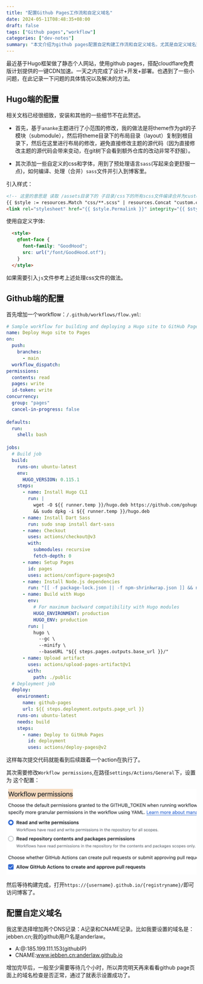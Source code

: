 ```yaml
---
title: "配置Github Pages工作流和自定义域名"
date: 2024-05-11T08:48:35+08:00
draft: false
tags: ["Github pages","workflow"]
categories: ["dev-notes"]
summary: "本文介绍为github pages配置自定构建工作流和自定义域名，尤其是自定义域名这个功能非常好用，当然这里面也花了蛮长时间设置的，尤其是DNS记录生效需要等待的时间比较长，印象深刻。"
---
```

最近基于Hugo框架做了静态个人网站，使用github pages，搭配cloudflare免费版计划提供的一键CDN加速。一天之内完成了设计+开发+部署。也遇到了一些小问题，在此记录一下问题的具体情况以及解决的方法。

## Hugo端的配置
相关文档已经很细致，安装和其他的一些细节不在此赘述。

- 首先，基于`ananke`主题进行了小范围的修改，我的做法是将theme作为git的子模块（submodule），然后将theme目录下的布局目录（layout）复制到根目录下，然后在这里进行布局的修改，避免直接修改主题的源代码（因为直接修改主题的源代码会带来变动，在git树下会看到额外仓库的改动非常不舒服）。

- 其次添加一些自定义的css和字体，用到了预处理语言`sass`(写起来会更舒服一点)，如何编译、处理（合并）`sass`文件并引入到博客里。

引入样式：
```html
<!-- 这里的意思是 读取 /assets目录下的 子目录/css下的所有scss文件编译合并为custom.css，然后压缩印上指纹 -->
{{ $style := resources.Match "css/**.scss" | resources.Concat "custom.css" | toCSS | minify | fingerprint }}
<link rel="stylesheet" href="{{ $style.Permalink }}" integrity="{{ $style.Data.Integrity }}" media="screen">
```
使用自定义字体:
```html
  <style>
    @font-face {
      font-family: "GoodHood";
      src: url("/font/GoodHood.otf");
    }
  </style>
```
如果需要引入`js`文件参考上述处理css文件的做法。

## Github端的配置
首先增加一个workflow：`/.github/workflows/flow.yml`:
```yml
# Sample workflow for building and deploying a Hugo site to GitHub Pages
name: Deploy Hugo site to Pages
on:
  push:
    branches:
      - main
  workflow_dispatch:
permissions:
  contents: read
  pages: write
  id-token: write
concurrency:
  group: "pages"
  cancel-in-progress: false

defaults:
  run:
    shell: bash

jobs:
  # Build job
  build:
    runs-on: ubuntu-latest
    env:
      HUGO_VERSION: 0.115.1
    steps:
      - name: Install Hugo CLI
        run: |
          wget -O ${{ runner.temp }}/hugo.deb https://github.com/gohugoio/hugo/releases/download/v${HUGO_VERSION}/hugo_extended_${HUGO_VERSION}_linux-amd64.deb \
          && sudo dpkg -i ${{ runner.temp }}/hugo.deb          
      - name: Install Dart Sass
        run: sudo snap install dart-sass
      - name: Checkout
        uses: actions/checkout@v3
        with:
          submodules: recursive
          fetch-depth: 0
      - name: Setup Pages
        id: pages
        uses: actions/configure-pages@v3
      - name: Install Node.js dependencies
        run: "[[ -f package-lock.json || -f npm-shrinkwrap.json ]] && npm ci || true"
      - name: Build with Hugo
        env:
          # For maximum backward compatibility with Hugo modules
          HUGO_ENVIRONMENT: production
          HUGO_ENV: production
        run: |
          hugo \
            --gc \
            --minify \
            --baseURL "${{ steps.pages.outputs.base_url }}/"          
      - name: Upload artifact
        uses: actions/upload-pages-artifact@v1
        with:
          path: ./public
  # Deployment job
  deploy:
    environment:
      name: github-pages
      url: ${{ steps.deployment.outputs.page_url }}
    runs-on: ubuntu-latest
    needs: build
    steps:
      - name: Deploy to GitHub Pages
        id: deployment
        uses: actions/deploy-pages@v2
```
这样每次提交代码就能看到后续跟着一个action在执行了。

其次需要修改`Workflow permissions`,在路径`settings/Actions/General`下，设置为
这个配置：

![图片](workflow-setting.png)

然后等待构建完成，打开`https://{username}.github.io/{registryname}/`即可访问博客了。

## 配置自定义域名

我这里选择增加两个DNS记录：A记录和CNAME记录。比如我要设置的域名是：jebben.cn;我的github用户名是anderlaw。

- A:@:185.199.111.153(githubIP)
- CNAME:www.jebben.cn:anderlaw.github.io


增加完毕后，一般至少需要等待几个小时，所以弄完明天再来看看github page页面上的域名检查是否正常，通过了就表示设置成功了。

